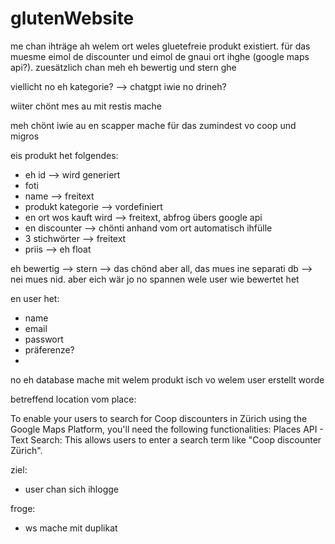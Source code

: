 # glutenWebsite

me chan ihträge ah welem ort weles gluetefreie produkt existiert. für das muesme eimol 
de discounter und eimol de gnaui ort ihghe (google maps api?). zuesätzlich chan meh eh bewertig und stern ghe



viellicht no eh kategorie?
--> chatgpt iwie no drineh?


wiiter chönt mes au mit restis mache

meh chönt iwie au en scapper mache für das zumindest vo coop und migros



eis produkt het folgendes:
 - eh id --> wird generiert
 - foti
 - name --> freitext
 - produkt kategorie --> vordefiniert
 - en ort wos kauft wird --> freitext, abfrog übers google api
 - en discounter --> chönti anhand vom ort automatisch ihfülle
 - 3 stichwörter --> freitext
 - priis --> eh float


eh bewertig --> stern --> das chönd aber all, das mues ine separati db --> nei mues nid. aber eich wär jo no spannen
 wele user wie bewertet het


en user het: 
 - name
 - email
 - passwort
 - präferenze?
 - 


no eh database mache mit welem produkt isch vo welem user erstellt worde









betreffend location vom place:

To enable your users to search for Coop discounters in Zürich using the Google Maps Platform, you'll need the following functionalities:
Places API - Text Search: This allows users to enter a search term like "Coop discounter Zürich".


ziel: 
 - user chan sich ihlogge


froge:
 - ws mache mit duplikat